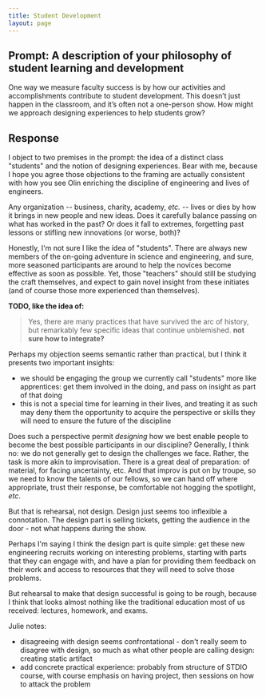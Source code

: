 ```yaml
---
title: Student Development
layout: page
---
```


## Prompt: A description of your philosophy of student learning and development

One way we measure faculty success is by how our activities and accomplishments
contribute to student development. This doesn’t just happen in the classroom,
and it’s often not a one-person show. How might we approach designing
experiences to help students grow?

## Response

I object to two premises in the prompt: the idea of a distinct class
"students" and the notion of designing experiences.  Bear with me, because I hope
you agree those objections to the framing are actually consistent with how you
see Olin enriching the discipline of engineering and lives of engineers.

Any organization -- business, charity, academy, *etc.* -- lives or dies by
how it brings in new people and new ideas.  Does it carefully balance passing on
what has worked in the past?  Or does it fall to extremes, forgetting past lessons
or stifling new innovations (or worse, both)?

Honestly, I'm not sure I like the idea of "students".  There are always new members
of the on-going adventure in science and engineering, and sure, more seasoned
participants are around to help the novices become effective as soon as possible.
Yet, those "teachers" should still be studying the craft themselves, and expect
to gain novel insight from these initiates (and of course those more experienced than
themselves).

**TODO, like the idea of:**
> Yes, there are many practices that have survived the arc of history, but remarkably few specific ideas that continue unblemished.
**not sure how to integrate?**

Perhaps my objection seems semantic rather than practical, but I think it presents
two important insights:

 - we should be engaging the group we currently call "students" more like apprentices:
 get them involved in the doing, and pass on insight as part of that doing
 - this is not a special time for learning in their lives, and treating it as
 such may deny them the opportunity to acquire the perspective or skills they will
 need to ensure the future of the discipline

Does such a perspective permit *designing* how we best enable people to become
the best possible participants in our discipline?  Generally, I think no: we do
not generally get to design the challenges we face.  Rather, the task is more akin
to improvisation.  There is a great deal of preparation: of material, for facing
uncertainty, etc.  And that improv is put on by troupe, so we need to know the talents
of our fellows, so we can hand off where appropriate, trust their response,
be comfortable not hogging the spotlight, *etc*.

But that is rehearsal, not design.  Design just seems too inflexible a connotation.
The design part is selling tickets, getting the audience in the door - not what
happens during the show.

Perhaps I'm saying I think the design part is quite simple: get these new engineering
recruits working on interesting problems, starting with parts that they can
engage with, and have a plan for providing them feedback on their work and
access to resources that they will need to solve those problems.

But rehearsal to make that design successful is going to be rough, because I think
that looks almost nothing like the traditional education most of us received:
lectures, homework, and exams.

Julie notes:

 - disagreeing with design seems confrontational - don't really seem to disagree
 with design, so much as what other people are calling design: creating static
 artifact
 - add concrete practical experience: probably from structure of STDIO course,
 with course emphasis on having project, then sessions on how to attack the problem
